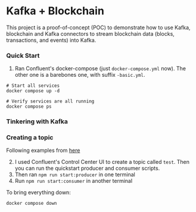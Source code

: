 # Kafka + Blockchain 
This project is a proof-of-concept (POC) to demonstrate how to use Kafka, blockchain and Kafka connectors 
to stream blockchain data (blocks, transactions, and events) into Kafka.


### Quick Start
1. Ran Confluent's docker-compose (just `docker-compose.yml` now).  The other one is a barebones one, with suffix `-basic.yml`.
```
# Start all services
docker compose up -d

# Verify services are all running
docker compose ps
```

### Tinkering with Kafka
### Creating a topic
Following examples from [here](https://developer.confluent.io/get-started/nodejs/#build-producer)

2. I used Confluent's Control Center UI to create a topic called `test`. Then you can run the quickstart producer and consumer scripts.
2. Then ran `npm run start:producer` in one terminal
3. Run `npm run start:consumer` in another terminal


To bring everything down:
```
docker compose down
```